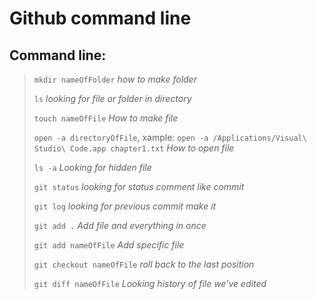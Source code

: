 # Github command line
## Command line:
> ``mkdir nameOfFolder`` _how to make folder_
> 
> ``ls`` _looking for file or folder in directory_
>
> ``touch nameOfFile`` _How to make file_
>
> ``open -a directoryOfFile``, xample: ``open -a /Applications/Visual\ Studio\ Code.app chapter1.txt`` _How to open file_
>
>  ``ls -a`` _Looking for hidden file_
>
> ``git status`` _looking for status comment like commit_
>
> ``git log`` _looking for previous commit make it_
>
> ``git add .`` _Add file and everything in once_
>
> ``git add nameOfFile`` _Add specific file_
>
> ``git checkout nameOfFile`` _roll back to the last position_
>
> ``git diff nameOfFile`` _Looking history of file we've edited_
